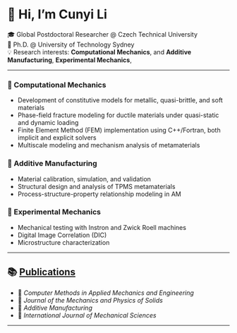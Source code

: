 # 👋 Hi, I’m Cunyi Li

🎓 Global Postdoctoral Researcher @ Czech Technical University  
🔬 Ph.D.  @ University of Technology Sydney  
💡 Research interests: **Computational Mechanics**, and **Additive Manufacturing**, **Experimental Mechanics**,

---
### 🧠 Computational Mechanics
- Development of constitutive models for metallic, quasi-brittle, and soft materials
- Phase-field fracture modeling for ductile materials under quasi-static and dynamic loading
- Finite Element Method (FEM) implementation using C++/Fortran, both implicit and explicit solvers
- Multiscale modeling and mechanism analysis of metamaterials

### 🧱 Additive Manufacturing
- Material calibration, simulation, and validation
- Structural design and analysis of TPMS metamaterials
- Process-structure-property relationship modeling in AM

### 🧪 Experimental Mechanics
- Mechanical testing with Instron and Zwick Roell machines
- Digital Image Correlation (DIC) 
- Microstructure characterization

---

## 📚 [Publications](https://scholar.google.com/citations?user=-2M_EccAAAAJ&hl=en)

- 📝 *Computer Methods in Applied Mechanics and Engineering*  
- 📝 *Journal of the Mechanics and Physics of Solids*  
- 📝 *Additive Manufacturing*  
- 📝 *International Journal of Mechanical Sciences*


---

